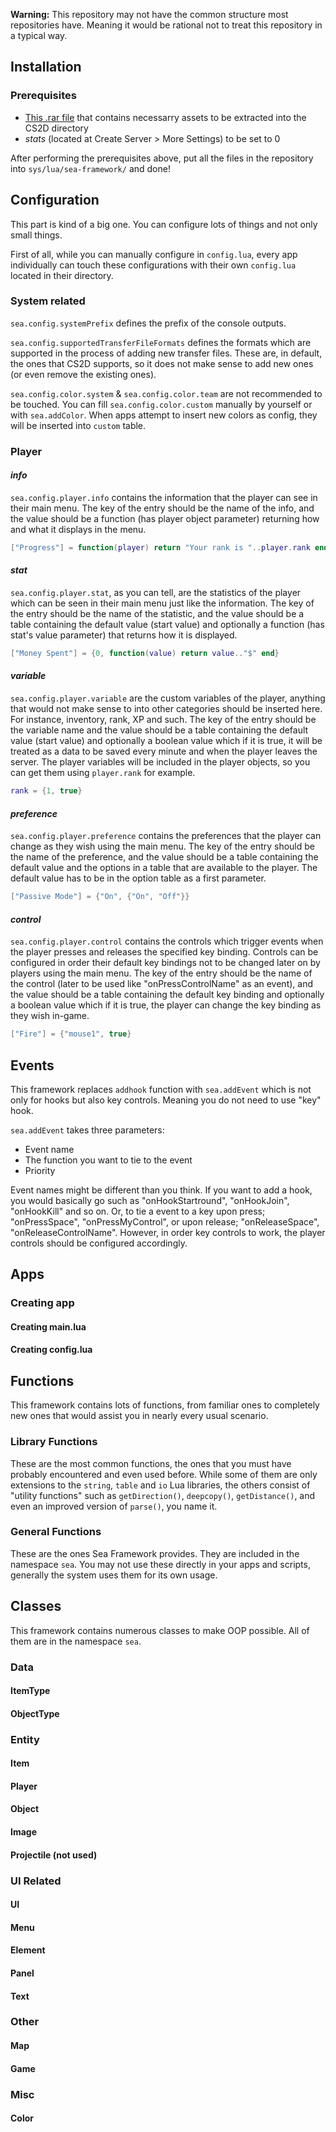 **Warning:** This repository may not have the common structure most repositories have. Meaning it would be rational not to treat this repository in a typical way.

## Installation
### Prerequisites
- [This .rar file](https://drive.google.com/file/d/1EMIctNNLyLCj5evG6EyggphmpHiX0gT3/view?usp=sharing) that contains necessarry assets to be extracted into the CS2D directory
- *stats* (located at Create Server > More Settings) to be set to 0

After performing the prerequisites above, put all the files in the repository into `sys/lua/sea-framework/` and done!

## Configuration
This part is kind of a big one. You can configure lots of things and not only small things.

First of all, while you can manually configure in `config.lua`, every app individually can touch these configurations with their own `config.lua` located in their directory.

### System related
`sea.config.systemPrefix` defines the prefix of the console outputs.

`sea.config.supportedTransferFileFormats` defines the formats which are supported in the process of adding new transfer files. These are, in default, the ones that CS2D supports, so it does not make sense to add new ones (or even remove the existing ones).

`sea.config.color.system` & `sea.config.color.team` are not recommended to be touched. You can fill `sea.config.color.custom` manually by yourself or with `sea.addColor`. When apps attempt to insert new colors as config, they will be inserted into `custom` table.

### Player
#### *info*
`sea.config.player.info` contains the information that the player can see in their main menu. The key of the entry should be the name of the info, and the value should be a function (has player object parameter) returning how and what it displays in the menu.
```lua
["Progress"] = function(player) return "Your rank is "..player.rank end
```
#### *stat*
`sea.config.player.stat`, as you can tell, are the statistics of the player which can be seen in their main menu just like the information. The key of the entry should be the name of the statistic, and the value should be a table containing the default value (start value) and optionally a function (has stat's value parameter) that returns how it is displayed.
```lua
["Money Spent"] = {0, function(value) return value.."$" end}
```
#### *variable*
`sea.config.player.variable` are the custom variables of the player, anything that would not make sense to into other categories should be inserted here. For instance, inventory, rank, XP and such. The key of the entry should be the variable name and the value should be a table containing the default value (start value) and optionally a boolean value which if it is true, it will be treated as a data to be saved every minute and when the player leaves the server. The player variables will be included in the player objects, so you can get them using `player.rank` for example.
```lua
rank = {1, true}
```
#### *preference*
`sea.config.player.preference` contains the preferences that the player can change as they wish using the main menu. The key of the entry should be the name of the preference, and the value should be a table containing the default value and the options in a table that are available to the player. The default value has to be in the option table as a first parameter.
```lua
["Passive Mode"] = {"On", {"On", "Off"}}
```
#### *control*
`sea.config.player.control` contains the controls which trigger events when the player presses and releases the specified key binding. Controls can be configured in order their default key bindings not to be changed later on by players using the main menu. The key of the entry should be the name of the control (later to be used like "onPressControlName" as an event), and the value should be a table containing the default key binding and optionally a boolean value which if it is true, the player can change the key binding as they wish in-game.
```lua
["Fire"] = {"mouse1", true}
```
## Events
This framework replaces `addhook` function with `sea.addEvent` which is not only for hooks but also key controls. Meaning you do not need to use "key" hook.

`sea.addEvent` takes three parameters:
* Event name
* The function you want to tie to the event
* Priority

Event names might be different than you think. If you want to add a hook, you would basically go such as "onHookStartround", "onHookJoin", "onHookKill" and so on. Or, to tie a event to a key upon press; "onPressSpace", "onPressMyControl", or upon release; "onReleaseSpace", "onReleaseControlName". However, in order key controls to work, the player controls should be configured accordingly.

## Apps
### Creating app


#### Creating main.lua

#### Creating config.lua

## Functions
This framework contains lots of functions, from familiar ones to completely new ones that would assist you in nearly every usual scenario. 

### Library Functions
These are the most common functions, the ones that you must have probably encountered and even used before. While some of them are only extensions to the `string`, `table` and `io` Lua libraries, the others consist of "utility functions" such as `getDirection()`, `deepcopy()`, `getDistance()`, and even an improved version of `parse()`, you name it.

### General Functions
These are the ones Sea Framework provides. They are included in the namespace `sea`. You may not use these directly in your apps and scripts, generally the system uses them for its own usage.

## Classes
This framework contains numerous classes to make OOP possible. All of them are in the namespace `sea`.

### Data
#### ItemType
#### ObjectType

### Entity
#### Item
#### Player
#### Object
#### Image
#### Projectile (not used)

### UI Related
#### UI
#### Menu
#### Element
#### Panel
#### Text

### Other
#### Map
#### Game

### Misc
#### Color



